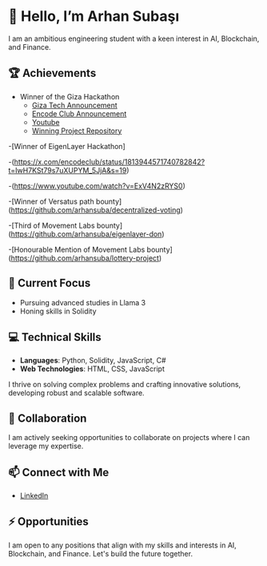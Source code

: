 # 👋 Hello, I’m Arhan Subaşı

I am an ambitious engineering student with a keen interest in AI, Blockchain, and Finance.

## 🏆 Achievements
- Winner of the Giza Hackathon
  - [Giza Tech Announcement](https://x.com/gizatechxyz/status/1806732164358193566)
  - [Encode Club Announcement](https://x.com/encodeclub/status/1803797494431711643)
  - [Youtube](https://www.youtube.com/watch?v=9lnFQYsUCqc)
  - [Winning Project Repository](https://github.com/arhansuba/koi-strategy-agent)



-[Winner of EigenLayer Hackathon]

  -(https://x.com/encodeclub/status/1813944571740782842?t=IwH7KSt79s7uXUPYM_5JjA&s=19)

  -(https://www.youtube.com/watch?v=ExV4N2zRYS0)

-[Winner of Versatus path bounty] (https://github.com/arhansuba/decentralized-voting)

-[Third of Movement Labs bounty]  (https://github.com/arhansuba/eigenlayer-don)

-[Honourable Mention of Movement Labs bounty] (https://github.com/arhansuba/lottery-project)

## 🌱 Current Focus
- Pursuing advanced studies in Llama 3
- Honing skills in Solidity

## 💻 Technical Skills
- **Languages**: Python, Solidity, JavaScript, C#
- **Web Technologies**: HTML, CSS, JavaScript

I thrive on solving complex problems and crafting innovative solutions, developing robust and scalable software.

## 💼 Collaboration
I am actively seeking opportunities to collaborate on projects where I can leverage my expertise.

## 📫 Connect with Me
- [LinkedIn](https://www.linkedin.com/in/arhan-suba%C5%9F%C4%B1-084a60254/)

## ⚡ Opportunities
I am open to any positions that align with my skills and interests in AI, Blockchain, and Finance. Let's build the future together.

<!---
arhansuba/arhansuba is a ✨ special ✨ repository because its `README.md` (this file) appears on your GitHub profile.
You can click the Preview link to take a look at your changes.
--->
